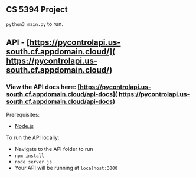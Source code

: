 ## CS 5394 Project

`python3 main.py` to run.

## API - [https://pycontrolapi.us-south.cf.appdomain.cloud/]( https://pycontrolapi.us-south.cf.appdomain.cloud/)

### View the API docs here: [https://pycontrolapi.us-south.cf.appdomain.cloud/api-docs]( https://pycontrolapi.us-south.cf.appdomain.cloud/api-docs)

Prerequisites:
- [Node.js](https://nodejs.org/en/download/)

To run the API locally:
- Navigate to the API folder to run
- `npm install`
- `node server.js`
- Your API will be running at `localhost:3000`
